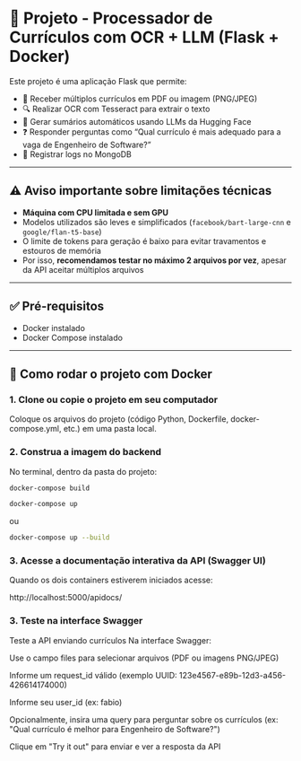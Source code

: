 # 📄 Projeto - Processador de Currículos com OCR + LLM (Flask + Docker)

Este projeto é uma aplicação Flask que permite:

- 🧾 Receber múltiplos currículos em PDF ou imagem (PNG/JPEG)
- 🔍 Realizar OCR com Tesseract para extrair o texto
- 📃 Gerar sumários automáticos usando LLMs da Hugging Face
- ❓ Responder perguntas como “Qual currículo é mais adequado para a vaga de Engenheiro de Software?”
- 💾 Registrar logs no MongoDB

---

## ⚠️ Aviso importante sobre limitações técnicas

- **Máquina com CPU limitada e sem GPU**
- Modelos utilizados são leves e simplificados (`facebook/bart-large-cnn` e `google/flan-t5-base`)
- O limite de tokens para geração é baixo para evitar travamentos e estouros de memória
- Por isso, **recomendamos testar no máximo 2 arquivos por vez**, apesar da API aceitar múltiplos arquivos

---
## ✅ Pré-requisitos

- Docker instalado
- Docker Compose instalado

---

## 🚀 Como rodar o projeto com Docker

### 1. Clone ou copie o projeto em seu computador

Coloque os arquivos do projeto (código Python, Dockerfile, docker-compose.yml, etc.) em uma pasta local.

### 2. Construa a imagem do backend

No terminal, dentro da pasta do projeto:

```bash
docker-compose build
```

```bash
docker-compose up
```
ou 

```bash
docker-compose up --build
```

### 3. Acesse a documentação interativa da API (Swagger UI)

Quando os dois containers estiverem iniciados acesse:

http://localhost:5000/apidocs/


### 3. Teste na interface Swagger

Teste a API enviando currículos
Na interface Swagger:

Use o campo files para selecionar arquivos (PDF ou imagens PNG/JPEG)

Informe um request_id válido (exemplo UUID: 123e4567-e89b-12d3-a456-426614174000)

Informe seu user_id (ex: fabio)

Opcionalmente, insira uma query para perguntar sobre os currículos (ex: "Qual currículo é melhor para Engenheiro de Software?")

Clique em "Try it out" para enviar e ver a resposta da API